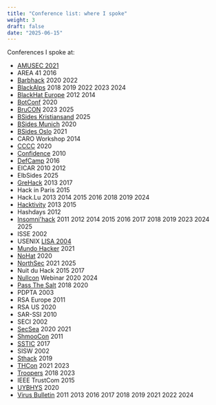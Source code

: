 ```yaml
---
title: "Conference list: where I spoke"
weight: 3
draft: false
date: "2025-06-15"
---
```


Conferences I spoke at:

- [AMUSEC 2021](https://www.cirm-math.fr/Schedule/screen_display.php?id_renc=2653)
- AREA 41 2016
- [Barbhack](https://barbhack.fr) 2020 2022
- [BlackAlps](https://blackalps.ch) 2018 2019 2022 2023 2024
- [BlackHat Europe](http://www.blackhat.com) 2012 2014
- [BotConf](https://botconf.eu) 2020
- [BruCON](https://brucon.org) 2023 2025
- [BSides Kristiansand](https://bsideskrs.no) 2025
- [BSides Munich](https://2020.bsidesmunich.org) 2020
- [BSides Oslo](https://bsidesoslo.no) 2021
- CARO Workshop 2014
- [CCCC](https://www.cyberhagen.com) 2020
- [Confidence](http://2010.confidence.org.pl) 2010
- [DefCamp](https://def.camp) 2016
- EICAR 2010 2012
- ElbSides 2025
- [GreHack](https://grehack.fr) 2013 2017
- Hack in Paris 2015
- Hack.Lu 2013 2014 2015 2016 2018 2019 2024
- [Hacktivity](https://hacktivity.com/en) 2013 2015
- Hashdays 2012
- [Insomni'hack](https://insomnihack.ch) 2011 2012 2014 2015 2016 2017 2018 2019 2023 2024 2025
- ISSE 2002
- USENIX [LISA 2004](https://www.usenix.org/legacy/events/lisa04/)
- [Mundo Hacker](https://mundohackerday.com/) 2021
- [NoHat](https://nohat.it) 2020
- [NorthSec](https://nsec.io) 2021 2025
- Nuit du Hack 2015 2017
- [Nullcon](https://nullcon.net) Webinar 2020 2024
- [Pass The Salt](https://pass-the-salt.org/) 2018 2020
- PDPTA 2003
- RSA Europe 2011
- RSA US 2020
- SAR-SSI 2010
- SECI 2002
- [SecSea](https://secsea.org) 2020 2021
- [ShmooCon](https://www.shmoocon.org) 2011
- [SSTIC](https://www.sstic.org) 2017
- SISW 2002
- [Sthack](https://sthack.fr/) 2019
- [THCon](https://thcon.party) 2021 2023
- [Troopers](https://www.troopers.de) 2018 2023
- IEEE TrustCom 2015
- [UYBHYS](https://www.unlockyourbrain.bzh/) 2020
- [Virus Bulletin](https://virusbtn.com) 2011 2013 2016 2017 2018 2019 2021 2022 2024
